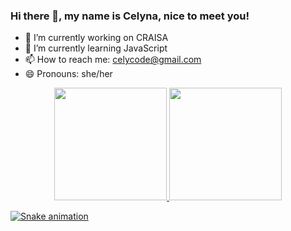 ### Hi there 👋, my name is Celyna, nice to meet you!
- 🔭 I’m currently working on CRAISA
- 🌱 I’m currently learning JavaScript
- 📫 How to reach me: celycode@gmail.com
- 😄 Pronouns: she/her

<div align="center">
  <a href="https://github.com/celynadaminello">
  <img height="180em" src="https://github-readme-stats.vercel.app/api?username=celynadaminello&show_icons=true&theme=dracula&include_all_commits=true&count_private=true"/>
  <img height="180em" src="https://github-readme-stats.vercel.app/api/top-langs/?username=celynadaminello&layout=compact&langs_count=7&theme=dracula"/>
</div>
  
![Snake animation](https://github.com/celynadaminello/celynadaminello/blob/output/github-contribution-grid-snake.svg)
